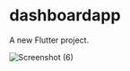 # dashboardapp

A new Flutter project.



![Screenshot (6)](https://github.com/user-attachments/assets/3a011151-fa50-41e1-8ff1-36b743255d81)
